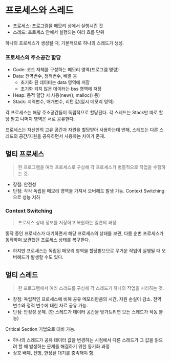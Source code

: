 # 프로세스와 스레드
- 프로세스: 프로그램을 메모리 상에서 실행시킨 것
- 스레드: 프로세스 안에서 실행되는 여러 흐름 단위

하나의 프로세스가 생성될 때, 기본적으로 하나의 스레드가 생성.

### 프로세스의 주소공간 할당
- Code: 코드 자체를 구성하는 메모리 영역(프로그램 명령)
- Data: 전역변수, 정적변수, 배열 등
    - 초기화 된 데이터는 data 영역에 저장
    - 초기화 되지 않은 데이터는 bss 영역에 저장
- Heap: 동적 할당 시 사용(new(), malloc() 등)
- Stack: 지역변수, 매개변수, 리턴 값(임시 메모리 영역)

각 프로세스는 해당 주소공간들이 독립적으로 할당된다.
각 스레드는 Stack만 따로 할당 받고 나머지 영역은 서로 공유한다.

프로세스는 자신만의 고유 공간과 자원을 할당받아 사용하는데 반해, 스레드는 다른 스레드의 공간/자원을 공유하면서 사용하는 차이가 존재.

## 멀티 프로세스
> 한 프로그램을 여러 프로세스로 구성해 각 프로세스가 병렬적으로 작업을 수행하는 것.
- 장점: 안전성
- 단점: 각각 독립된 메모리 영역을 가져서 오버헤드 발생 가능. Context Switching으로 성능 저하

### Context Switching
> 프로세스 상태 정보를 저장하고 복원하는 일련의 과정.

동작 중인 프로세스가 대기하면서 해당 프로세스의 상태를 보관, 다름 순번 프로세스가 동작하며 보관했던 프로세스 상태를 복구한다.

- 하지만 프로세스는 독립된 메모리 영역을 할당받으므로 무거운 작업이 실행될 때 오버헤드가 발생할 수도 있다.

## 멀티 스레드
> 한 프로그램에서 여러 스레드를 구성해 각 스레드가 하나의 작업을 처리하는 것.
- 장점: 독립적인 프로세스에 비해 공유 메모리만큼의 시간, 자원 손실이 감소. 전역 변수와 정적 변수에 대한 자료 공유 가능.
- 단점: 안정성 문제. (한 스레드가 데이터 공간을 망가트리면 모든 스레드가 작동 불능)

Critical Section 기법으로 대비 가능.
- 하나의 스레드가 공유 데이터 값을 변경하는 시점에서 다른 스레드가 그 값을 읽으려 할 때 발생하는 문제를 해결하기 위한 동기화 과정
- 상호 배제, 진행, 한정된 대기를 충족해야 함.